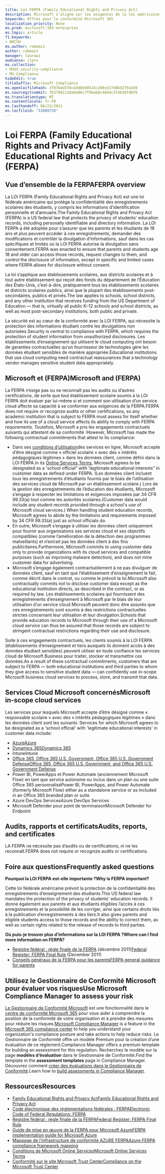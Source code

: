 ```yaml
---
title: Loi FERPA (Family Educational Rights and Privacy Act)
description: Microsoft s’aligne sur les exigences de la loi américaine family educational rights and privacy act.
keywords: Offres pour la conformité Microsoft 365
localization_priority: None
ms.prod: microsoft-365-enterprise
ms.topic: article
f1.keywords:
- NOCSH
ms.author: robmazz
author: robmazz
manager: laurawi
audience: itpro
ms.collection:
- M365-security-compliance
- MS-Compliance
hideEdit: true
titleSuffix: Microsoft Compliance
ms.openlocfilehash: 3f87b4d376c43db9d8524c200cd1fd86d2791b49
ms.sourcegitcommit: fb379d1110a9a86c7f9bab8c484dc3f4b3dfd6f0
ms.translationtype: MT
ms.contentlocale: fr-FR
ms.lasthandoff: 06/23/2021
ms.locfileid: "53089738"
---
```

# <a name="family-educational-rights-and-privacy-act-ferpa"></a><span data-ttu-id="9fd30-104">Loi FERPA (Family Educational Rights and Privacy Act)</span><span class="sxs-lookup"><span data-stu-id="9fd30-104">Family Educational Rights and Privacy Act (FERPA)</span></span>

## <a name="ferpa-overview"></a><span data-ttu-id="9fd30-105">Vue d’ensemble de la FERPA</span><span class="sxs-lookup"><span data-stu-id="9fd30-105">FERPA overview</span></span>

<span data-ttu-id="9fd30-106">La LOI FERPA (Family Educational Rights and Privacy Act) est une loi fédérale américaine qui protège la confidentialité des enregistrements scolaires des étudiants, y compris les informations d’identification personnelle et d’annuaire.</span><span class="sxs-lookup"><span data-stu-id="9fd30-106">The Family Educational Rights and Privacy Act (FERPA) is a US federal law that protects the privacy of students' education records, including personally identifiable and directory information.</span></span> <span data-ttu-id="9fd30-107">La LOI FERPA a été adoptée pour s’assurer que les parents et les étudiants de 18 ans et plus peuvent accéder à ces enregistrements, demander des modifications et contrôler la divulgation d’informations, sauf dans les cas spécifiques et limités où la LOI FERPA autorise la divulgation sans consentement.</span><span class="sxs-lookup"><span data-stu-id="9fd30-107">FERPA was enacted to ensure that parents and students age 18 and older can access those records, request changes to them, and control the disclosure of information, except in specific and limited cases where FERPA allows for disclosure without consent.</span></span>

<span data-ttu-id="9fd30-108">La loi s’applique aux établissements scolaires, aux districts scolaires et à tout autre établissement qui reçoit des fonds du département de l’Éducation des États-Unis, c’est-à-dire, pratiquement tous les établissements scolaires et districts scolaires publics, ainsi que la plupart des établissements post-secondaires, publics et privés.</span><span class="sxs-lookup"><span data-stu-id="9fd30-108">The law applies to schools, school districts, and any other institution that receives funding from the US Department of Education — that is, virtually all public K–12 schools and school districts, as well as most post-secondary institutions, both public and private.</span></span>

<span data-ttu-id="9fd30-109">La sécurité est au cœur de la conformité avec la LOI FERPA, qui nécessite la protection des informations étudiant contre les divulgations non autorisées.</span><span class="sxs-lookup"><span data-stu-id="9fd30-109">Security is central to compliance with FERPA, which requires the protection of student information from unauthorized disclosures.</span></span> <span data-ttu-id="9fd30-110">Les établissements d’enseignement qui utilisent le cloud computing ont besoin de garanties contractuelles qu’un fournisseur de technologies gère les données étudiant sensibles de manière appropriée.</span><span class="sxs-lookup"><span data-stu-id="9fd30-110">Educational institutions that use cloud computing need contractual reassurances that a technology vendor manages sensitive student data appropriately.</span></span>

## <a name="microsoft-and-ferpa"></a><span data-ttu-id="9fd30-111">Microsoft et (FERPA)</span><span class="sxs-lookup"><span data-stu-id="9fd30-111">Microsoft and (FERPA)</span></span>

<span data-ttu-id="9fd30-112">La FERPA n’exige pas ou ne reconnaît pas les audits ou d’autres certifications, de sorte que tout établissement scolaire soumis à la LOI FERPA doit évaluer par lui-même si et comment son utilisation d’un service cloud affecte sa capacité à se conformer aux exigences de la FERPA.</span><span class="sxs-lookup"><span data-stu-id="9fd30-112">FERPA does not require or recognize audits or other certifications, so any academic institution that is subject to FERPA must assess for itself whether and how its use of a cloud service affects its ability to comply with FERPA requirements.</span></span> <span data-ttu-id="9fd30-113">Toutefois, Microsoft a pris les engagements contractuels suivants qui attestent de sa conformité :</span><span class="sxs-lookup"><span data-stu-id="9fd30-113">However, Microsoft has made the following contractual commitments that attest to its compliance:</span></span>

- <span data-ttu-id="9fd30-114">Dans ses [conditions d’utilisation](https://aka.ms/Online-Services-Terms)des services en ligne, Microsoft accepte d’être désigné comme « officiel scolaire » avec des « intérêts pédagogiques légitimes » dans les données client, comme défini dans la LOI FERPA.</span><span class="sxs-lookup"><span data-stu-id="9fd30-114">In its [Online Services Terms](https://aka.ms/Online-Services-Terms), Microsoft agrees to be designated as a 'school official” with 'legitimate educational interests” in customer data as defined under FERPA.</span></span> <span data-ttu-id="9fd30-115">(Les données client incluent tous les enregistrements d’étudiants fournis par le biais de l’utilisation des services cloud de Microsoft par un établissement scolaire.) Lors de la gestion des enregistrements de l’éducation des étudiants, Microsoft s’engage à respecter les limitations et exigences imposées par 34 CFR 99.33(a) tout comme les autorités scolaires.</span><span class="sxs-lookup"><span data-stu-id="9fd30-115">(Customer data would include any student records provided through a school's use of Microsoft cloud services.) When handling student education records, Microsoft agrees to abide by the limitations and requirements imposed by 34 CFR 99.33(a) just as school officials do.</span></span>
- <span data-ttu-id="9fd30-116">En outre, Microsoft s’engage à utiliser les données client uniquement pour fournir aux organisations ses services cloud et ses objectifs compatibles (comme l’amélioration de la détection des programmes malveillants) et n’extrait pas les données client à des fins publicitaires.</span><span class="sxs-lookup"><span data-stu-id="9fd30-116">Furthermore, Microsoft commits to using customer data only to provide organizations with its cloud services and compatible purposes (such as improving malware detection), and does not mine customer data for advertising.</span></span>
- <span data-ttu-id="9fd30-117">Microsoft s’engage également contractuellement à ne pas divulguer de données client, sauf en tant que l’établissement d’enseignement le fait, comme décrit dans le contrat, ou comme le prévoit la loi.</span><span class="sxs-lookup"><span data-stu-id="9fd30-117">Microsoft also contractually commits not to disclose customer data except as the educational institution directs, as described in the contract, or as required by law.</span></span> <span data-ttu-id="9fd30-118">Les établissements scolaires qui fournissent des enregistrements d’enseignement à Microsoft par le biais de leur utilisation d’un service cloud Microsoft peuvent donc être assurés que ces enregistrements sont soumis à des restrictions contractuelles strictes concernant leur utilisation et leur divulgation.</span><span class="sxs-lookup"><span data-stu-id="9fd30-118">Schools that provide education records to Microsoft through their use of a Microsoft cloud service can thus be assured that those records are subject to stringent contractual restrictions regarding their use and disclosure.</span></span>

<span data-ttu-id="9fd30-119">Suite à ces engagements contractuels, les clients soumis à la LOI FERPA (établissements d’enseignement et tiers auxquels ils donnent accès à des données étudiant sensibles) peuvent utiliser en toute confiance les services cloud de Microsoft Business pour traiter, stocker et transmettre ces données.</span><span class="sxs-lookup"><span data-stu-id="9fd30-119">As a result of these contractual commitments, customers that are subject to FERPA — both educational institutions and third parties to whom they give access to sensitive student data — can confidently use in-scope Microsoft business cloud services to process, store, and transmit that data.</span></span>

## <a name="microsoft-in-scope-cloud-services"></a><span data-ttu-id="9fd30-120">Services Cloud Microsoft concernés</span><span class="sxs-lookup"><span data-stu-id="9fd30-120">Microsoft in-scope cloud services</span></span>

<span data-ttu-id="9fd30-121">Les services pour lesquels Microsoft accepte d’être désigné comme « responsable scolaire » avec des « intérêts pédagogiques légitimes » dans les données client sont les suivants :</span><span class="sxs-lookup"><span data-stu-id="9fd30-121">Services for which Microsoft agrees to be designated as a 'school official' with 'legitimate educational interests' in customer data include:</span></span>

- [<span data-ttu-id="9fd30-122">Azure</span><span class="sxs-lookup"><span data-stu-id="9fd30-122">Azure</span></span>](https://aka.ms/AzureCompliance)
- [<span data-ttu-id="9fd30-123">Dynamics 365</span><span class="sxs-lookup"><span data-stu-id="9fd30-123">Dynamics 365</span></span>](https://aka.ms/d365-compliance-list)
- <span data-ttu-id="9fd30-124">Intune</span><span class="sxs-lookup"><span data-stu-id="9fd30-124">Intune</span></span>
- [<span data-ttu-id="9fd30-125">Office 365, Office 365 U.S. Government, Office 365 U.S. Government Defense</span><span class="sxs-lookup"><span data-stu-id="9fd30-125">Office 365, Office 365 U.S. Government, and Office 365 U.S. Government Defense</span></span>](https://go.microsoft.com/fwlink/p/?LinkID=2077751)
- <span data-ttu-id="9fd30-126">Power BI, PowerApps et Power Automate (anciennement Microsoft Flow) en tant que service autonome ou inclus dans un plan ou une suite Office 365 personnalisé</span><span class="sxs-lookup"><span data-stu-id="9fd30-126">Power BI, PowerApps, and Power Automate (formerly Microsoft Flow) either as a standalone service or as included in an Office 365 branded plan or suite</span></span>
- <span data-ttu-id="9fd30-127">Azure DevOps Services</span><span class="sxs-lookup"><span data-stu-id="9fd30-127">Azure DevOps Services</span></span>
- <span data-ttu-id="9fd30-128">Microsoft Defender pour point de terminaison</span><span class="sxs-lookup"><span data-stu-id="9fd30-128">Microsoft Defender for Endpoint</span></span>

## <a name="audits-reports-and-certificates"></a><span data-ttu-id="9fd30-129">Audits, rapports et certificats</span><span class="sxs-lookup"><span data-stu-id="9fd30-129">Audits, reports, and certificates</span></span>

<span data-ttu-id="9fd30-130">LA FERPA ne nécessite pas d’audits ou de certifications, ni ne les reconnaît.</span><span class="sxs-lookup"><span data-stu-id="9fd30-130">FERPA does not require or recognize audits or certifications.</span></span>

## <a name="frequently-asked-questions"></a><span data-ttu-id="9fd30-131">Foire aux questions</span><span class="sxs-lookup"><span data-stu-id="9fd30-131">Frequently asked questions</span></span>

<span data-ttu-id="9fd30-132">**Pourquoi la LOI FERPA est-elle importante ?**</span><span class="sxs-lookup"><span data-stu-id="9fd30-132">**Why is FERPA important?**</span></span>

<span data-ttu-id="9fd30-133">Cette loi fédérale américaine prévoit la protection de la confidentialité des enregistrements d’enseignement des étudiants.</span><span class="sxs-lookup"><span data-stu-id="9fd30-133">This US federal law mandates the protection of the privacy of students' education records.</span></span> <span data-ttu-id="9fd30-134">Il donne également aux parents et aux étudiants éligibles l’accès à ces enregistrements et la possibilité de les corriger, ainsi que certains droits liés à la publication d’enregistrements à des tiers.</span><span class="sxs-lookup"><span data-stu-id="9fd30-134">It also gives parents and eligible students access to those records and the ability to correct them, as well as certain rights related to the release of records to third parties.</span></span>

<span data-ttu-id="9fd30-135">**Où puis-je trouver plus d’informations sur la LOI FERPA ?**</span><span class="sxs-lookup"><span data-stu-id="9fd30-135">**Where can I find more information on FERPA?**</span></span>

- <span data-ttu-id="9fd30-136">[Registre fédéral : règle finale de la FERPA](https://aka.ms/ferpa-reg) (décembre 2011)</span><span class="sxs-lookup"><span data-stu-id="9fd30-136">[Federal Register: FERPA Final Rule](https://aka.ms/ferpa-reg) (December 2011)</span></span>
- [<span data-ttu-id="9fd30-137">Conseils généraux de la FERPA pour les parents</span><span class="sxs-lookup"><span data-stu-id="9fd30-137">FERPA general guidance for parents</span></span>](https://www2.ed.gov/policy/gen/guid/fpco/ferpa/parents.html)

## <a name="use-microsoft-compliance-manager-to-assess-your-risk"></a><span data-ttu-id="9fd30-138">Utilisez le Gestionnaire de Conformité Microsoft pour évaluer vos risques</span><span class="sxs-lookup"><span data-stu-id="9fd30-138">Use Microsoft Compliance Manager to assess your risk</span></span>

<span data-ttu-id="9fd30-139">[Le Gestionnaire de Conformité Microsoft](/microsoft-365/compliance/compliance-manager) est une fonctionnalité dans le [centre de conformité Microsoft 365](/microsoft-365/compliance/microsoft-365-compliance-center) pour vous aider à comprendre la position de la conformité de votre organisation et à prendre des mesures pour réduire les risques.</span><span class="sxs-lookup"><span data-stu-id="9fd30-139">[Microsoft Compliance Manager](/microsoft-365/compliance/compliance-manager) is a feature in the [Microsoft 365 compliance center](/microsoft-365/compliance/microsoft-365-compliance-center) to help you understand your organization's compliance posture and take actions to help reduce risks.</span></span> <span data-ttu-id="9fd30-140">Le Gestionnaire de Conformité offre un modèle Premium pour la création d’une évaluation de ce règlement.</span><span class="sxs-lookup"><span data-stu-id="9fd30-140">Compliance Manager offers a premium template for building an assessment for this regulation.</span></span> <span data-ttu-id="9fd30-141">Recherchez le modèle sur la page **modèles d’évaluation** dans le Gestionnaire de Conformité.</span><span class="sxs-lookup"><span data-stu-id="9fd30-141">Find the template in the **assessment templates** page in Compliance Manager.</span></span> <span data-ttu-id="9fd30-142">Découvrez comment [créer des évaluations dans le Gestionnaire de Conformité](/microsoft-365/compliance/compliance-manager-assessments).</span><span class="sxs-lookup"><span data-stu-id="9fd30-142">Learn how to [build assessments in Compliance Manager](/microsoft-365/compliance/compliance-manager-assessments).</span></span>

## <a name="resources"></a><span data-ttu-id="9fd30-143">Ressources</span><span class="sxs-lookup"><span data-stu-id="9fd30-143">Resources</span></span>

- [<span data-ttu-id="9fd30-144">Family Educational Rights and Privacy Act</span><span class="sxs-lookup"><span data-stu-id="9fd30-144">Family Educational Rights and Privacy Act</span></span>](https://www.ed.gov/policy/gen/guid/fpco/ferpa/index.html)
- [<span data-ttu-id="9fd30-145">Code électronique des réglementations fédérales : FERPA</span><span class="sxs-lookup"><span data-stu-id="9fd30-145">Electronic Code of Federal Regulations: FERPA</span></span>](https://aka.ms/FERPA-GPO)
- [<span data-ttu-id="9fd30-146">Registre fédéral : règle finale de la FERPA</span><span class="sxs-lookup"><span data-stu-id="9fd30-146">Federal Register: FERPA Final Rule</span></span>](https://aka.ms/ferpa-reg)
- [<span data-ttu-id="9fd30-147">Guide de mise en œuvre de la FERPA pour Microsoft Azure</span><span class="sxs-lookup"><span data-stu-id="9fd30-147">FERPA implementation guide for Microsoft Azure</span></span>](https://aka.ms/azureferpa)
- [<span data-ttu-id="9fd30-148">Mappage de l’infrastructure de conformité AZURE FERPA</span><span class="sxs-lookup"><span data-stu-id="9fd30-148">Azure FERPA compliance framework mapping</span></span>](https://aka.ms/AzureFERPAMapping)
- [<span data-ttu-id="9fd30-149">Conditions de Microsoft Online Services</span><span class="sxs-lookup"><span data-stu-id="9fd30-149">Microsoft Online Services Terms</span></span>](https://aka.ms/Online-Services-Terms)
- [<span data-ttu-id="9fd30-150">Conformité sur le site Microsoft Trust Center</span><span class="sxs-lookup"><span data-stu-id="9fd30-150">Compliance on the Microsoft Trust Center</span></span>](https://www.microsoft.com/trust-center/compliance/compliance-overview)
